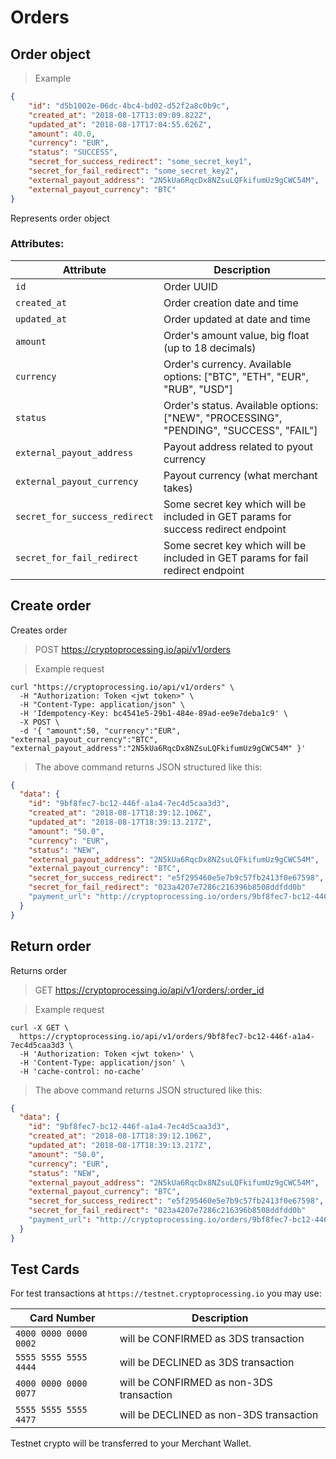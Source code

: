 # Orders

## Order object

> Example

```json
{
    "id": "d5b1002e-06dc-4bc4-bd02-d52f2a8c0b9c",
    "created_at": "2018-08-17T13:09:09.822Z",
    "updated_at": "2018-08-17T17:04:55.626Z",
    "amount": 40.0,
    "currency": "EUR",
    "status": "SUCCESS",
    "secret_for_success_redirect": "some_secret_key1",
    "secret_for_fail_redirect": "some_secret_key2",
    "external_payout_address": "2N5kUa6RqcDx8NZsuLQFkifumUz9gCWC54M",
    "external_payout_currency": "BTC"
}
```

Represents order object
 
### Attributes:

Attribute | Description
--------- | -----------
`id` | Order UUID
`created_at` | Order creation date and time
`updated_at` | Order updated at date and time
`amount` | Order's amount value, big float (up to 18 decimals)
`currency` | Order's currency. Available options: ["BTC", "ETH", "EUR", "RUB", "USD"]
`status` | Order's status. Available options: ["NEW", "PROCESSING", "PENDING", "SUCCESS", "FAIL"]
`external_payout_address` | Payout address related to pyout currency
`external_payout_currency` | Payout currency (what merchant takes)
`secret_for_success_redirect` | Some secret key which will be included in GET params for success redirect endpoint
`secret_for_fail_redirect` | Some secret key which will be included in GET params for fail redirect endpoint


## Create order

Creates order

> POST https://cryptoprocessing.io/api/v1/orders

> Example request

```shell
curl "https://cryptoprocessing.io/api/v1/orders" \
  -H "Authorization: Token <jwt token>" \
  -H "Content-Type: application/json" \
  -H 'Idempotency-Key: bc4541e5-29b1-484e-89ad-ee9e7deba1c9' \
  -X POST \
  -d '{ "amount":50, "currency":"EUR", "external_payout_currency":"BTC", "external_payout_address":"2N5kUa6RqcDx8NZsuLQFkifumUz9gCWC54M" }'
```

> The above command returns JSON structured like this:

```json
{
  "data": {
    "id": "9bf8fec7-bc12-446f-a1a4-7ec4d5caa3d3",
    "created_at": "2018-08-17T18:39:12.106Z",
    "updated_at": "2018-08-17T18:39:13.217Z",
    "amount": "50.0",
    "currency": "EUR",
    "status": "NEW",
    "external_payout_address": "2N5kUa6RqcDx8NZsuLQFkifumUz9gCWC54M",
    "external_payout_currency": "BTC",
    "secret_for_success_redirect": "e5f295460e5e7b9c57fb2413f0e67598",
    "secret_for_fail_redirect": "023a4207e7286c216396b8508ddfdd0b"
    "payment_url": "http://cryptoprocessing.io/orders/9bf8fec7-bc12-446f-a1a4-7ec4d5caa3d3/pay"
  }
}
```




## Return order

Returns order

> GET https://cryptoprocessing.io/api/v1/orders/:order_id

> Example request

```shell
curl -X GET \
  https://cryptoprocessing.io/api/v1/orders/9bf8fec7-bc12-446f-a1a4-7ec4d5caa3d3 \
  -H 'Authorization: Token <jwt token>' \
  -H 'Content-Type: application/json' \
  -H 'cache-control: no-cache'
```

> The above command returns JSON structured like this:

```json
{
  "data": {
    "id": "9bf8fec7-bc12-446f-a1a4-7ec4d5caa3d3",
    "created_at": "2018-08-17T18:39:12.106Z",
    "updated_at": "2018-08-17T18:39:13.217Z",
    "amount": "50.0",
    "currency": "EUR",
    "status": "NEW",
    "external_payout_address": "2N5kUa6RqcDx8NZsuLQFkifumUz9gCWC54M",
    "external_payout_currency": "BTC",
    "secret_for_success_redirect": "e5f295460e5e7b9c57fb2413f0e67598",
    "secret_for_fail_redirect": "023a4207e7286c216396b8508ddfdd0b"
    "payment_url": "http://cryptoprocessing.io/orders/9bf8fec7-bc12-446f-a1a4-7ec4d5caa3d3/pay"
  }
}
```


## Test Cards

For test transactions at `https://testnet.cryptoprocessing.io` you may use:

Card Number | Description
--------- | -----------
`4000 0000 0000 0002` | will be CONFIRMED as 3DS transaction
`5555 5555 5555 4444` | will be DECLINED as 3DS transaction
`4000 0000 0000 0077` | will be CONFIRMED as non-3DS transaction
`5555 5555 5555 4477` | will be DECLINED as non-3DS transaction

Testnet crypto will be transferred to your Merchant Wallet.
